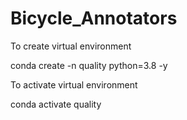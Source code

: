# Bicycle_Annotators

To create virtual environment

conda create -n quality python=3.8 -y

To activate virtual environment

conda activate quality